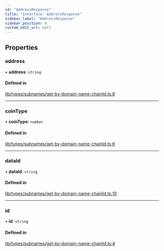 ```yaml
---
id: "AddressResponse"
title: "Interface: AddressResponse"
sidebar_label: "AddressResponse"
sidebar_position: 0
custom_edit_url: null
---
```


## Properties

### address

• **address**: `string`

#### Defined in

[lib/types/subnames/get-by-domain-name-chainId.ts:8](https://github.com/JustaName-id/JustaName-sdk/blob/5db266b/packages/@justaname.id/sdk/src/lib/types/subnames/get-by-domain-name-chainId.ts#L8)

___

### coinType

• **coinType**: `number`

#### Defined in

[lib/types/subnames/get-by-domain-name-chainId.ts:6](https://github.com/JustaName-id/JustaName-sdk/blob/5db266b/packages/@justaname.id/sdk/src/lib/types/subnames/get-by-domain-name-chainId.ts#L6)

___

### dataId

• **dataId**: `string`

#### Defined in

[lib/types/subnames/get-by-domain-name-chainId.ts:10](https://github.com/JustaName-id/JustaName-sdk/blob/5db266b/packages/@justaname.id/sdk/src/lib/types/subnames/get-by-domain-name-chainId.ts#L10)

___

### id

• **id**: `string`

#### Defined in

[lib/types/subnames/get-by-domain-name-chainId.ts:4](https://github.com/JustaName-id/JustaName-sdk/blob/5db266b/packages/@justaname.id/sdk/src/lib/types/subnames/get-by-domain-name-chainId.ts#L4)

